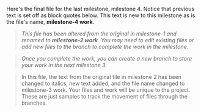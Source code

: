 Here's the final file for the last milestone, milestone 4. Notice that previous text is set off as block quotes below. This text is new to this milestone as is the file's name, **milestone-4 work**.



> _This file has been altered from the original in milestone-1 and renamed to **milestone-2 work**. You may need to edit existing files or add new files to the branch to complete the work in the milestone._

> _Once you complete the work, you can create a new branch to store your work in the next milestone 3._

> In this file, the text from the original file in milestone 2 has been changed to italics, new text added, and the file name changed to milestone-3 work. Your files and work will be unique to the project. These are just samples to track the movement of files through the branches.
